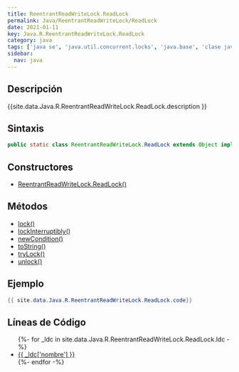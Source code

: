 ```yaml
---
title: ReentrantReadWriteLock.ReadLock
permalink: Java/ReentrantReadWriteLock/ReadLock
date: 2021-01-11
key: Java.R.ReentrantReadWriteLock.ReadLock
category: java
tags: ['java se', 'java.util.concurrent.locks', 'java.base', 'clase java', 'Java 1.0']
sidebar: 
  nav: java
---
```


## Descripción
{{site.data.Java.R.ReentrantReadWriteLock.ReadLock.description }}

## Sintaxis
~~~java
public static class ReentrantReadWriteLock.ReadLock extends Object implements Lock, Serializable
~~~

## Constructores
* [ReentrantReadWriteLock.ReadLock()](/Java/ReentrantReadWriteLock/ReadLock/ReentrantReadWriteLock/ReadLock/)

## Métodos
* [lock()](/Java/ReentrantReadWriteLock/ReadLock/lock)
* [lockInterruptibly()](/Java/ReentrantReadWriteLock/ReadLock/lockInterruptibly)
* [newCondition()](/Java/ReentrantReadWriteLock/ReadLock/newCondition)
* [toString()](/Java/ReentrantReadWriteLock/ReadLock/toString)
* [tryLock()](/Java/ReentrantReadWriteLock/ReadLock/tryLock)
* [unlock()](/Java/ReentrantReadWriteLock/ReadLock/unlock)

## Ejemplo
~~~java
{{ site.data.Java.R.ReentrantReadWriteLock.ReadLock.code}}
~~~

## Líneas de Código
<ul>
{%- for _ldc in site.data.Java.R.ReentrantReadWriteLock.ReadLock.ldc -%}
   <li>
       <a href="{{_ldc['url'] }}">{{ _ldc['nombre'] }}</a>
   </li>
{%- endfor -%}
</ul>
